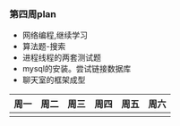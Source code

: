 ### 第四周plan
+ 网络编程,继续学习
+ 算法题-搜索
+ 进程线程的两套测试题
+ mysql的安装。尝试链接数据库
+ 聊天室的框架成型

| 周一 | 周二 | 周三 | 周四 | 周五 | 周六 |
|--|--|--|--|--|--|
|  |  |  |  |  |  |
